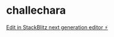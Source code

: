 # challechara

[Edit in StackBlitz next generation editor ⚡️](https://stackblitz.com/~/github.com/surumenDD/challechara)